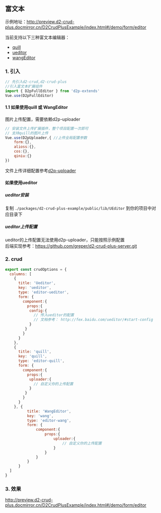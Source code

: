 ## 富文本
示例地址：http://preview.d2-crud-plus.docmirror.cn/D2CrudPlusExample/index.html#/demo/form/editor

当前支持以下三种富文本编辑器：
* [quill](https://github.com/quilljs/quill)
* [ueditor](http://fex.baidu.com/ueditor/)
* [wangEditor](https://doc.wangeditor.com/) 
###  1. 引入   
```javascript
// 先引入d2-crud,d2-crud-plus
//引入富文本扩展组件
import { D2pFullEditor } from 'd2p-extends'
Vue.use(D2pFullEditor)
```
#### 1.1 如果使用quill 或 WangEditor
图片上传配置，需要依赖d2p-uploader
```js
// 安装文件上传扩展插件，整个项目配置一次即可
// 支持quill的图片上传
Vue.use(D2pUploader,{ //上传全局配置参数
    form:{},
    alioss:{},
    cos:{},
    qiniu:{}
}) 
```
文件上传详细配置参考[d2p-uploader](http://d2-crud-plus.docmirror.cn/d2-crud-plus/guide/extends/uploader.html)

#### 如果使用ueditor

##### ueditor安装
复制 `./packages/d2-crud-plus-example/public/lib/UEditor` 到你的项目中对应目录下

#####  ueditor上传配置
ueditor的上传配置无法使用d2p-uploader，只能按照示例配置    
后端实现参考：https://github.com/greper/d2-crud-plus-server.git

###  2. crud 
```javascript
export const crudOptions = {
  columns: [
    {
      title: 'Ueditor',
      key: 'ueditor',
      type: 'editor-ueditor',
      form: {
        component:{
          props:{
           config:{
             // 传入ueditor的配置
             // 文档参考： http://fex.baidu.com/ueditor/#start-config
           }   
         }
        }
      } 
    },
    {
      title: 'quill',
      key: 'quill',
      type: 'editor-quill',
      form: {
        component:{
          props:{
           uploader:{
             // 自定义你的上传配置
           }   
         }
        }
      } 
    }, {
          title: 'WangEditor',
          key: 'wang',
          type: 'editor-wang',
          form: {
              component:{
                  props:{
                      uploader:{
                          // 自定义你的上传配置
                      }
                  }
              }
          }
      }
  ]
}
```
###  3. 效果
 http://preview.d2-crud-plus.docmirror.cn/D2CrudPlusExample/index.html#/demo/form/editor
 


